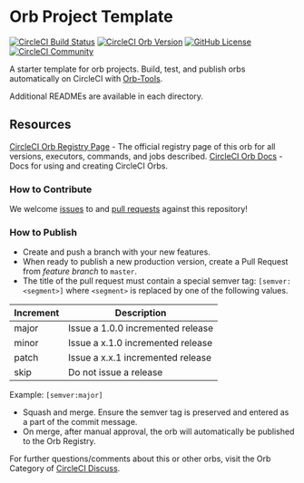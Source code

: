 # Orb Project Template

[![CircleCI Build Status](https://circleci.com/gh/howieyuen/hello-circleci-orb.svg?style=shield "CircleCI Build Status")](https://circleci.com/gh/howieyuen/hello-circleci-orb) [![CircleCI Orb Version](https://badges.circleci.com/orbs/howieyuen-orb/hello-circleci-orb.svg)](https://circleci.com/orbs/registry/orb/howieyuen-orb/hello-circleci-orb) [![GitHub License](https://img.shields.io/badge/license-MIT-lightgrey.svg)](https://raw.githubusercontent.com/howieyuen/hello-circleci-orb/master/LICENSE) [![CircleCI Community](https://img.shields.io/badge/community-CircleCI%20Discuss-343434.svg)](https://discuss.circleci.com/c/ecosystem/orbs)



A starter template for orb projects. Build, test, and publish orbs automatically on CircleCI with [Orb-Tools](https://circleci.com/orbs/registry/orb/circleci/orb-tools).

Additional READMEs are available in each directory.



## Resources

[CircleCI Orb Registry Page](https://circleci.com/orbs/registry/orb/howieyuen-orb/hello-circleci-orb) - The official registry page of this orb for all versions, executors, commands, and jobs described.
[CircleCI Orb Docs](https://circleci.com/docs/2.0/orb-intro/#section=configuration) - Docs for using and creating CircleCI Orbs.

### How to Contribute

We welcome [issues](https://github.com/howieyuen/hello-circleci-orb/issues) to and [pull requests](https://github.com/howieyuen/hello-circleci-orb/pulls) against this repository!

### How to Publish
* Create and push a branch with your new features.
* When ready to publish a new production version, create a Pull Request from _feature branch_ to `master`.
* The title of the pull request must contain a special semver tag: `[semver:<segment>]` where `<segment>` is replaced by one of the following values.

| Increment | Description|
| ----------| -----------|
| major     | Issue a 1.0.0 incremented release|
| minor     | Issue a x.1.0 incremented release|
| patch     | Issue a x.x.1 incremented release|
| skip      | Do not issue a release|

Example: `[semver:major]`

* Squash and merge. Ensure the semver tag is preserved and entered as a part of the commit message.
* On merge, after manual approval, the orb will automatically be published to the Orb Registry.


For further questions/comments about this or other orbs, visit the Orb Category of [CircleCI Discuss](https://discuss.circleci.com/c/orbs).

